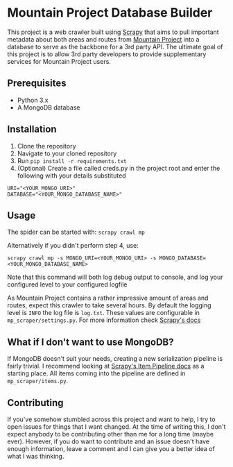 # Mountain Project Database Builder
This project is a web crawler built using [Scrapy](https://scrapy.org/) that aims to pull important metadata about both areas and routes from [Mountain Project](https://mountainproject.com) into a database to serve as the backbone for a 3rd party
API. The ultimate goal of this project is to allow 3rd party developers to provide supplementary services for Mountain Project users.

## Prerequisites
- Python 3.x
- A MongoDB database

## Installation
  1. Clone the repository
  2. Navigate to your cloned repository
  3. Run `pip install -r requirements.txt`
  4. (Optional) Create a file called creds.py in the project root and enter the following with your details substituted
  
    URI="<YOUR_MONGO_URI>"
    DATABASE="<YOUR_MONGO_DATABASE_NAME>"

## Usage
The spider can be started with: `scrapy crawl mp`

Alternatively if you didn't perform step 4, use:

`scrapy crawl mp -s MONGO_URI=<YOUR_MONGO_URI> -s MONGO_DATABASE=<YOUR_MONGO_DATABASE_NAME>`

Note that this command will both log debug output to console, and log your configured level to your configured logfile

As Mountain Project contains a rather impressive amount of areas and routes, expect this crawler to take several hours. By
default the logging level is `INFO` the log file is `log.txt`. These values are configurable in `mp_scraper/settings.py`.
For more information check [Scrapy's docs](https://docs.scrapy.org/en/latest/topics/settings.html#log-enabled)

## What if I don't want to use MongoDB?
If MongoDB doesn't suit your needs, creating a new serialization pipeline is fairly trivial. I recommend looking at
[Scrapy's Item Pipeline docs](https://docs.scrapy.org/en/latest/topics/item-pipeline.html) as a starting place. All items coming
into the pipeline are defined in `mp_scraper/items.py`.

## Contributing
If you've somehow stumbled across this project and want to help, I try to open issues for things that I want changed. At the
time of writing this, I don't expect anybody to be contributing other than me for a long time (maybe ever). However, if you do
want to contribute and an issue doesn't have enough information, leave a comment and I can give you a better idea of what I
was thinking.
